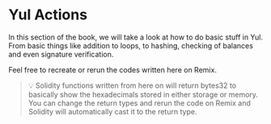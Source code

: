 # Yul Actions

In this section of the book, we will take a look at how to do basic stuff in Yul. From basic things like addition to loops, to hashing, checking of balances and even signature verification.

Feel free to recreate or rerun the codes written here on Remix.

> 💡 Solidity functions written from here on will return bytes32 to basically show the hexadecimals stored in either storage or memory. You can change the return types and rerun the code on Remix and Solidity will automatically cast it to the return type.